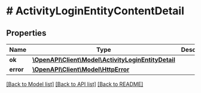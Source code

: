 # # ActivityLoginEntityContentDetail

## Properties

Name | Type | Description | Notes
------------ | ------------- | ------------- | -------------
**ok** | [**\OpenAPI\Client\Model\ActivityLoginEntityDetail**](ActivityLoginEntityDetail.md) |  | [optional]
**error** | [**\OpenAPI\Client\Model\HttpError**](HttpError.md) |  | [optional]

[[Back to Model list]](../../README.md#models) [[Back to API list]](../../README.md#endpoints) [[Back to README]](../../README.md)
